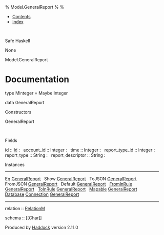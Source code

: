% Model.GeneralReport
% 
% 

-   [Contents](index.html)
-   [Index](doc-index.html)

 

Safe Haskell

None

Model.GeneralReport

Documentation
=============

type MInteger = Maybe Integer

data GeneralReport

Constructors

GeneralReport

 

Fields

id :: [Id](Model-General.html#t:Id)
:    
account\_id :: Integer
:    
time :: Integer
:    
report\_type\_id :: Integer
:    
report\_type :: String
:    
report\_descriptor :: String
:    

Instances

  --------------------------------------------------------------------------------------------------------------------------------------------------------- ---
  Eq [GeneralReport](Model-GeneralReport.html#t:GeneralReport)                                                                                               
  Show [GeneralReport](Model-GeneralReport.html#t:GeneralReport)                                                                                             
  ToJSON [GeneralReport](Model-GeneralReport.html#t:GeneralReport)                                                                                           
  FromJSON [GeneralReport](Model-GeneralReport.html#t:GeneralReport)                                                                                         
  Default [GeneralReport](Model-GeneralReport.html#t:GeneralReport)                                                                                          
  [FromInRule](Data-InRules.html#t:FromInRule) [GeneralReport](Model-GeneralReport.html#t:GeneralReport)                                                     
  [ToInRule](Data-InRules.html#t:ToInRule) [GeneralReport](Model-GeneralReport.html#t:GeneralReport)                                                         
  [Mapable](Model-General.html#t:Mapable) [GeneralReport](Model-GeneralReport.html#t:GeneralReport)                                                          
  [Database](Model-General.html#t:Database) [Connection](Data-SqlTransaction.html#t:Connection) [GeneralReport](Model-GeneralReport.html#t:GeneralReport)    
  --------------------------------------------------------------------------------------------------------------------------------------------------------- ---

relation :: [RelationM](Data-Relation.html#t:RelationM)

schema :: [[Char]]

Produced by [Haddock](http://www.haskell.org/haddock/) version 2.11.0
